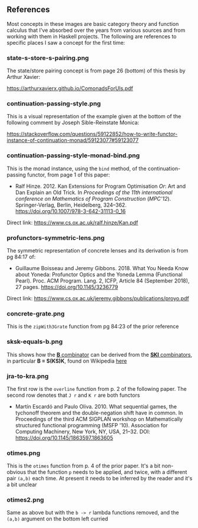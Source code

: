 ## References

Most concepts in these images are basic category theory and function calculus that I've absorbed over the years from various sources and from working with them in Haskell projects. The following are references to specific places I saw a concept for the first time:


### state-s-store-s-pairing.png

The state/store pairing concept is from page 26 (bottom) of this thesis by Arthur Xavier:

https://arthurxavierx.github.io/ComonadsForUIs.pdf


### continuation-passing-style.png

This is a visual representation of the example given at the bottom of the following comment by Joseph Sible-Reinstate Monica:

https://stackoverflow.com/questions/59122852/how-to-write-functor-instance-of-continuation-monad/59123077#59123077


### continuation-passing-style-monad-bind.png

This is the monad instance, using the `bind` method, of the continuation-passing functor, from page 1 of this paper:

* Ralf Hinze. 2012. Kan Extensions for Program Optimisation <i>Or</i>: Art and Dan Explain an Old Trick. In <i>Proceedings of the 11th international conference on Mathematics of Program Construction</i> (<i>MPC'12</i>). Springer-Verlag, Berlin, Heidelberg, 324–362. https://doi.org/10.1007/978-3-642-31113-0_16

Direct link: https://www.cs.ox.ac.uk/ralf.hinze/Kan.pdf


### profunctors-symmetric-lens.png

The symmetric representation of concrete lenses and its derivation is from pg 84:17 of:

* Guillaume Boisseau and Jeremy Gibbons. 2018. What You Needa Know about Yoneda: Profunctor Optics and the Yoneda Lemma (Functional Pearl). Proc. ACM Program. Lang. 2, ICFP, Article 84 (September 2018), 27 pages.  https://doi.org/10.1145/3236779

Direct link: https://www.cs.ox.ac.uk/jeremy.gibbons/publications/proyo.pdf


### concrete-grate.png

This is the `zipWith3Grate` function from pg 84:23 of the prior reference


### sksk-equals-b.png

This shows how the [**B** combinator](https://en.wikipedia.org/wiki/B,_C,_K,_W_system) can be derived from the [**SKI** combinators](https://en.wikipedia.org/wiki/SKI_combinator_calculus), in particular **B = S(KS)K**, found on Wikipedia [here](https://en.wikipedia.org/wiki/Curry%E2%80%93Howard_correspondence#The_composition_combinator_seen_as_a_proof_of_(%CE%B2_%E2%86%92_%CE%B1)_%E2%86%92_(%CE%B3_%E2%86%92_%CE%B2)_%E2%86%92_%CE%B3_%E2%86%92_%CE%B1_in_Hilbert-style_logic)


### jra-to-kra.png

The first row is the `overline` function from p. 2 of the following paper.  The second row denotes that `J r` and `K r` are both functors

* Martín Escardó and Paulo Oliva. 2010. What sequential games, the tychonoff theorem and the double-negation shift have in common. In Proceedings of the third ACM SIGPLAN workshop on Mathematically structured functional programming (MSFP '10). Association for Computing Machinery, New York, NY, USA, 21–32. DOI: https://doi.org/10.1145/1863597.1863605

### otimes.png

This is the `otimes` function from p. 4 of the prior paper.  It's a bit non-obvious that the function `p` needs to be applied, and twice, with a different pair `(a,b)` each time. At present it needs to be inferred by the reader and it's a bit unclear

### otimes2.png

Same as above but with the `b -> r` lambda functions removed, and the  `(a,b)` argument on the bottom left curried
